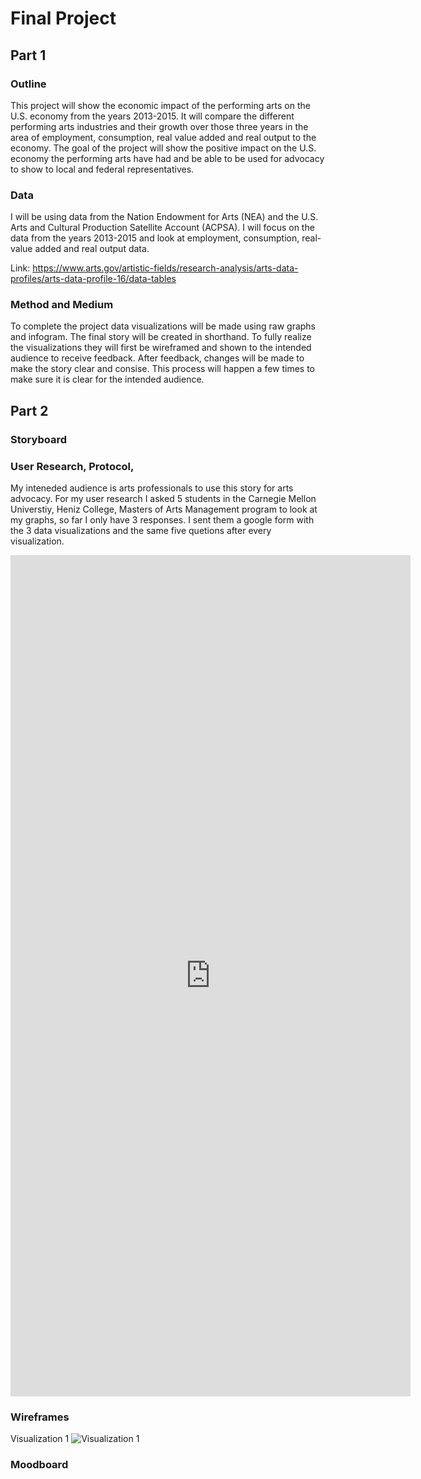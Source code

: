 # Final Project
## Part 1 
### Outline 
This project will show the economic impact of the performing arts on the U.S. economy from the years 2013-2015. It will compare the different performing arts industries and their growth over those three years in the area of employment, consumption, real value added and real output to the economy. The goal of the project will show the positive impact on the U.S. economy the performing arts have had and be able to be used for advocacy to show to local and federal representatives. 

### Data
I will be using data from the Nation Endowment for Arts (NEA) and the U.S. Arts and Cultural Production Satellite Account (ACPSA).  I will focus on the data from the years 2013-2015 and look at employment, consumption, real-value added and real output data. 

Link: https://www.arts.gov/artistic-fields/research-analysis/arts-data-profiles/arts-data-profile-16/data-tables 

### Method and Medium 
To complete the project data visualizations will be made using raw graphs and infogram. The final story will be created in shorthand. To fully realize the visualizations they will first be wireframed and shown to the intended audience to receive feedback. After feedback, changes will be made to make the story clear and consise. This process will happen a few times to make sure it is clear for the intended audience. 

## Part 2 
### Storyboard 



### User Research, Protocol, 
My inteneded audience is arts professionals to use this story for arts advocacy. For my user research I asked 5 students in the Carnegie Mellon Universtiy, Heniz College, Masters of Arts Management program to look at my graphs, so far I only have 3 responses. I sent them a google form with the 3 data visualizations and the same five quetions after every visualization. 
<iframe src="https://docs.google.com/forms/d/e/1FAIpQLSfhBINpDSGqK2bnOy3QFn5Ye1TkHBgFBXIQndB1jbu4MfDdCQ/viewform?embedded=true" width="640" height="1346" frameborder="0" marginheight="0" marginwidth="0">Loading...</iframe> 

### Wireframes 
Visualization 1 
![Visualization 1 ]()

### Moodboard 
